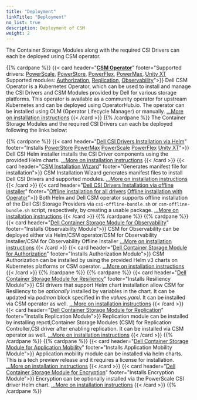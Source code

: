 ```yaml
---
title: "Deployment"
linkTitle: "Deployment"
no_list: true
description: Deployment of CSM
weight: 2
---
```


The Container Storage Modules along with the required CSI Drivers can each be deployed using CSM operator.

{{% cardpane %}}
  {{< card header="[**CSM Operator**](csmoperator/)"
          footer="Supported drivers: [PowerScale](csmoperator/drivers/powerscale/), [PowerStore](csmoperator/drivers/powerstore/), [PowerFlex](csmoperator/drivers/powerflex/), [PowerMax](csmoperator/drivers/powermax/), [Unity XT](csmoperator/drivers/unity/) <br> Supported modules: [Authorization](csmoperator/modules/authorization/), [Replication](csmoperator/modules/replication/), [Observability](csmoperator/modules/observability/)">}}
  Dell CSM Operator is a Kubernetes Operator, which can be used to install and manage the CSI Drivers and CSM Modules provided by Dell for various storage platforms. This operator is available as a community operator for upstream Kubernetes and can be deployed using OperatorHub.io. The operator can be installed using OLM (Operator Lifecycle Manager) or manually.
[...More on installation instructions](csmoperator/)
  {{< /card >}}
{{% /cardpane %}}
The Container Storage Modules and the required CSI Drivers can each be deployed following the links below:


{{% cardpane %}}
  {{< card header="[Dell CSI Drivers Installation via Helm](helm/drivers)"
          footer="Installs [PowerStore](helm/drivers/installation/powerstore/) [PowerMax](helm/drivers/installation/powermax/) [PowerScale](helm/drivers/installation/isilon/) [PowerFlex](helm/drivers/installation/powerflex/) [Unity XT](helm/drivers/installation/unity/)">}}
   Dell CSI Helm installer installs the CSI Driver components using the provided Helm charts.
   [...More on installation instructions](helm/drivers/installation/)
  {{< /card >}}
  {{< card header="[CSM Installation Wizard](csminstallationwizard/)"
          footer="Generates manifest file for installation">}}
   CSM Installation Wizard generates manifest files to install Dell CSI Drivers and supported modules.
   [...More on installation instructions](csminstallationwizard)
  {{< /card >}}
   {{< card header="[Dell CSI Drivers Installation via offline installer](offline/)"
          footer="[Offline installation for all drivers](offline/) [Offline installation with Operator](csmoperator/#offline-bundle-installation-on-a-cluster-without-olm)">}}
  Both Helm and Dell CSM operator supports offline installation of the Dell CSI Storage Providers via `csi-offline-bundle.sh` or `csm-offline-bundle.sh` script, respectively, by creating a usable package.
   [...More on installation instructions](offline/drivers)
  {{< /card >}}
{{% /cardpane %}}
{{% cardpane %}}
  {{< card header="[Dell Container Storage Module for Observability](helm/modules/installation/observability/)"
          footer="Installs Observability Module">}}
  CSM for Observability can be deployed either via Helm/CSM operator/CSM for Observability Installer/CSM for Observability Offline Installer
  [...More on installation instructions](helm/modules/installation/observability/)
  {{< /card >}}
   {{< card header="[Dell Container Storage Module for Authorization](helm/modules/installation/authorization/)"
          footer="Installs Authorization Module">}}
  CSM Authorization can be installed by using the provided Helm v3 charts on Kubernetes platforms or CSM operator. 
  [...More on installation instructions](helm/modules/installation/authorization/)
  {{< /card >}}
{{% /cardpane %}}
{{% cardpane %}}
  {{< card header="[Dell Container Storage Module for Resiliency](helm/modules/installation/resiliency)"
          footer="Installs Resiliency Module">}}
  CSI drivers that support Helm chart installation allow CSM for Resiliency to be _optionally_ installed by variables in the chart. It can be updated via _podmon_ block specified in the _values.yaml_. It can be installed via CSM operator as well. 
  [...More on installation instructions](helm/modules/installation/resiliency)
  {{< /card >}}
   {{< card header="[Dell Container Storage Module for Replication](helm/modules/installation/replication)"
          footer="Installs Replication Module">}}
  Replication module can be installed by installing repctl,Container Storage Modules (CSM) for Replication Controller,CSI driver after enabling replication. It can be installed via CSM operator as well.
   [...More on installation instructions](helm/modules/installation/replication)
  {{< /card >}}
{{% /cardpane %}}
{{% cardpane %}}
  {{< card header="[Dell Container Storage Module for Application Mobility](helm/modules/installation/applicationmobility)"
          footer="Installs Application Mobility Module">}}
  Application mobility module can be installed via helm charts. This is a tech preview release and it requires a license for installation.
  [...More on installation instructions](helm/modules/installation/applicationmobility)
  {{< /card >}}
  {{< card header="[Dell Container Storage Module for Encryption](helm/modules/installation/encryption)"
          footer="Installs Encryption Module">}}
  Encryption can be optionally installed via the PowerScale CSI driver Helm chart.
   [...More on installation instructions](helm/modules/installation/encryption)
  {{< /card >}}
{{% /cardpane %}}
